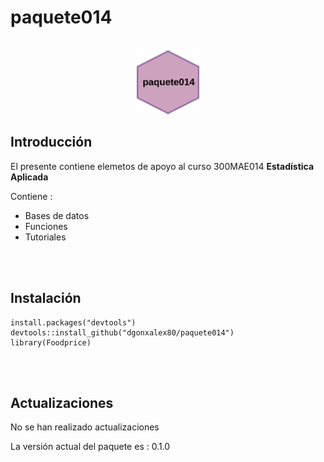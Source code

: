 # **paquete014**

<br/>
<center>
<img src="data/Logo_paquete014.png" alt=" " style="width:20%;">
</center>

## **Introducción**

El presente contiene elemetos de apoyo al curso 300MAE014 **Estadística Aplicada**

Contiene :

* Bases de datos
* Funciones
* Tutoriales

<br/><br/>

## **Instalación**

```
install.packages("devtools")
devtools::install_github("dgonxalex80/paquete014")
library(Foodprice)
```

<br/><br/>

## **Actualizaciones**

No se han realizado actualizaciones

La versión actual del paquete es : 0.1.0
